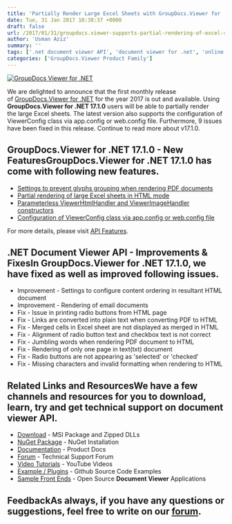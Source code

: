 ```yaml
---
title: 'Partially Render Large Excel Sheets with GroupDocs.Viewer for .NET 17.1.0'
date: Tue, 31 Jan 2017 10:38:37 +0000
draft: false
url: /2017/01/31/groupdocs.viewer-supports-partial-rendering-of-excel-sheets/
author: 'Usman Aziz'
summary: ''
tags: ['.net document viewer API', 'document viewer for .net', 'online document viewer', 'GroupDocs.Viewer for .NET Releases']
categories: ['GroupDocs.Viewer Product Family']
---
```


[![GroupDocs Viewer for .NET](https://blog.groupdocs.com/wp-content/uploads/sites/4/2016/11/groupdocs-viewer-net.png)](http://groupdocs.com/dot-net/document-viewer-library)

We are delighted to announce that the first monthly release of [GroupDocs.Viewer for .NET](http://www.groupdocs.com/dot-net/document-viewer-library "GroupDocs.Viewer for .NET") for the year 2017 is out and available. Using **GroupDocs.Viewer for .NET 17.1.0** users will be able to partially render the large Excel sheets. The latest version also supports the configuration of ViewerConfig class via app.config or web.config file. Furthermore, 9 issues have been fixed in this release. Continue to read more about v17.1.0.

## GroupDocs.Viewer for .NET 17.1.0 - New FeaturesGroupDocs.Viewer for .NET 17.1.0 has come with following new features.

*   [Settings to prevent glyphs grouping when rendering PDF documents](https://docs.groupdocs.com/viewer/net)
*   [Partial rendering of large Excel sheets in HTML mode](https://docs.groupdocs.com/viewer/net)
*   [Parameterless ViewerHtmlHandler and ViewerImageHandler constructors](https://docs.groupdocs.com/viewer/net)
*   [Configuration of ViewerConfig class via app.config or web.config file](https://docs.groupdocs.com/viewer/net)

For more details, please visit [API Features](https://docs.groupdocs.com/viewer/net "GroupDocs.Viewer features").

## .NET Document Viewer API - Improvements & FixesIn GroupDocs.Viewer for .NET 17.1.0, we have fixed as well as improved following issues.

*   Improvement - Settings to configure content ordering in resultant HTML document
*   Improvement - Rendering of email documents
*   Fix - Issue in printing radio buttons from HTML page
*   Fix - Links are converted into plain text when converting PDF to HTML
*   Fix - Merged cells in Excel sheet are not displayed as merged in HTML
*   Fix - Alignment of radio button text and checkbox text is not correct
*   Fix - Jumbling words when rendering PDF document to HTML
*   Fix - Rendering of only one page in text(txt) document
*   Fix - Radio buttons are not appearing as 'selected' or 'checked'
*   Fix - Missing characters and invalid formatting when rendering to HTML

## Related Links and ResourcesWe have a few channels and resources for you to download, learn, try and get technical support on **document viewer API**.

*   [Download](http://downloads.groupdocs.com/viewer/net "Download API") - MSI Package and Zipped DLLs
*   [NuGet Package](https://www.nuget.org/packages/groupdocs-viewer-dotnet/ "Install from NuGet Package") - NuGet Installation
*   [Documentation](https://docs.groupdocs.com/viewer/net "Document Viewer API Documentation ") - Product Docs
*   [Forum](http://groupdocs.com/Community/forums/groupdocs.viewer-product-family/4/showforum.aspx "Technical Support Forum") - Technical Support Forum
*   [Video Tutorials](https://www.youtube.com/channel/UCgO8dwgI5KAsQCVegviVXYA/playlists "GroupDocs.Viewer video tutorials") - YouTube Videos
*   [Example / Plugins](https://github.com/groupdocsviewer/GroupDocs_Viewer_NET "download example project and front ends") - Github Source Code Examples
*   [Sample Front Ends](https://github.com/groupdocs-viewer/ "Open Source Document Viewer Applications") - Open Source **Document Viewer** Applications

## FeedbackAs always, if you have any questions or suggestions, feel free to write on our [forum](http://groupdocs.com/Community/forums/groupdocs.viewer-product-family/4/showforum.aspx "Technical Support Forum").





